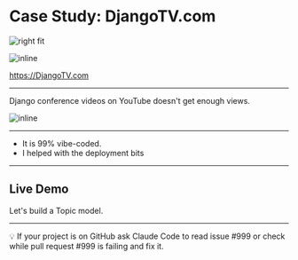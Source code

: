 # Case Study: DjangoTV.com

![right fit](screenshots/djangotv.png)

![inline](qrcodes/djangotv.png)

https://DjangoTV.com

---

Django conference videos on YouTube doesn't get enough views.

![inline](screenshots/djangotv.png)

---

- It is 99% vibe-coded. 
- I helped with the deployment bits

---

## Live Demo

Let's build a Topic model.

--- 

:bulb: If your project is on GitHub ask Claude Code to read issue #999 or check while pull request #999 is failing and fix it.
